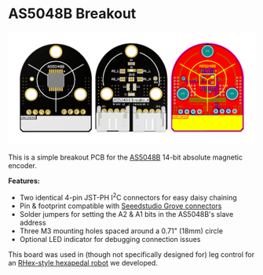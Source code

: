 # AS5048B Breakout

![board images](Project%20Outputs%20for%20AS5048B_Breakout/boards.png)

This is a simple breakout PCB for the [AS5048B](http://ams.com/eng/Products/Magnetic-Position-Sensors/Angle-Position-On-Axis/AS5048B) 14-bit absolute magnetic encoder.

**Features:**
- Two identical 4-pin JST-PH I<sup>2</sup>C connectors for easy daisy chaining
 - Pin & footprint compatible with [Seeedstudio Grove connectors](http://www.robotshop.com/en/seeedstudio-grove-90-degree-4-pin-connector.html)
- Solder jumpers for setting the A2 & A1 bits in the AS5048B's slave address
- Three M3 mounting holes spaced around a 0.71" (18mm) circle
- Optional LED indicator for debugging connection issues

This board was used in (though not specifically designed for) leg control for an [RHex-style hexapedal robot](https://github.com/brentyi/sparky_firmware) we developed.
